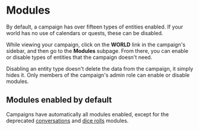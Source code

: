 # Modules 

By default, a campaign has over fifteen types of entities enabled. If your world has no use of calendars or quests, these can be disabled.

While viewing your campaign, click on the **WORLD** link in the campaign's sidebar, and then go to the **Modules** subpage. From there, you can enable or disable types of entities that the campaign doesn't need.

Disabling an entity type doesn't delete the data from the campaign, it simply hides it. Only members of the campaign's admin role can enable or disable modules.

## Modules enabled by default

Campaigns have automatically all modules enabled, except for the deprecated [conversations](entities/conversations) and [dice rolls](entities/dice-rolls) modules.